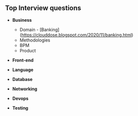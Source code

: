 ## Top Interview questions

- **Business**
  -   Domain - [Banking] (https://clouddose.blogspot.com/2020/11/banking.html)
  -   Methodologies
  -   BPM
  -   Product

- **Front-end**



- **Language**


- **Database**


- **Networking**


- **Devops**


- **Testing**

